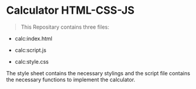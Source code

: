 # Calculator HTML-CSS-JS


>This Repositary contains three files: 



* calc:index.html

* calc:script.js

* calc:style.css



The style sheet contains the necessary stylings and the script file contains the necessary functions to implement the calculator.
